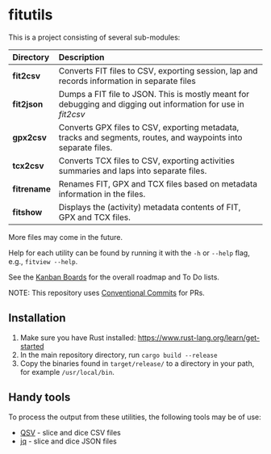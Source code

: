 # fitutils

This is a project consisting of several sub-modules:

|Directory|Description|
|:--------|:----------|
**fit2csv**|Converts FIT files to CSV, exporting session, lap and records information in separate files
**fit2json**|Dumps a FIT file to JSON. This is mostly meant for debugging and digging out information for use in *fit2csv*
**gpx2csv**|Converts GPX files to CSV, exporting metadata, tracks and segments, routes, and waypoints into separate files.
**tcx2csv**|Converts TCX files to CSV, exporting activities summaries and laps into separate files.
**fitrename**|Renames FIT, GPX and TCX files based on metadata information in the files.
**fitshow**|Displays the (activity) metadata contents of FIT, GPX and TCX files.

More files may come in the future.

Help for each utility can be found by running it with the `-h` or `--help` flag, e.g., `fitview --help`.

See the [Kanban Boards](https://github.com/evensolberg/fit2csv/projects) for the overall roadmap and To Do lists.

NOTE: This repository uses [Conventional Commits](https://www.conventionalcommits.org/en/v1.0.0/) for PRs.

## Installation

1. Make sure you have Rust installed: <https://www.rust-lang.org/learn/get-started>
2. In the main repository directory, run `cargo build --release`
3. Copy the binaries found in `target/release/` to a directory in your path, for example `/usr/local/bin`.

## Handy tools

To process the output from these utilities, the following tools may be of use:

- [QSV](https://github.com/jqnatividad/qsv) - slice and dice CSV files
- [jq](https://stedolan.github.io/jq/) - slice and dice JSON files
